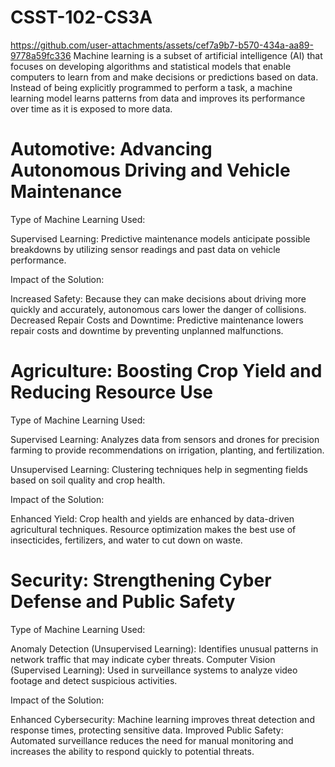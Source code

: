 # CSST-102-CS3A

https://github.com/user-attachments/assets/cef7a9b7-b570-434a-aa89-9778a59fc336
Machine learning is a subset of artificial intelligence (AI) that focuses on developing algorithms and statistical models that enable computers to learn from and make decisions or predictions based on data. Instead of being explicitly programmed to perform a task, a machine learning model learns patterns from data and improves its performance over time as it is exposed to more data.

# Automotive: Advancing Autonomous Driving and Vehicle Maintenance

Type of Machine Learning Used:

Supervised Learning: Predictive maintenance models anticipate possible breakdowns by utilizing sensor readings and past data on vehicle performance.

Impact of the Solution:

Increased Safety: Because they can make decisions about driving more quickly and accurately, autonomous cars lower the danger of collisions.
Decreased Repair Costs and Downtime: Predictive maintenance lowers repair costs and downtime by preventing unplanned malfunctions.

# Agriculture: Boosting Crop Yield and Reducing Resource Use

Type of Machine Learning Used:

Supervised Learning: Analyzes data from sensors and drones for precision farming to provide recommendations on irrigation, planting, and fertilization.

Unsupervised Learning: Clustering techniques help in segmenting fields based on soil quality and crop health.

Impact of the Solution:

Enhanced Yield: Crop health and yields are enhanced by data-driven agricultural techniques.
Resource optimization makes the best use of insecticides, fertilizers, and water to cut down on waste.

 # Security: Strengthening Cyber Defense and Public Safety

 Type of Machine Learning Used:
 
Anomaly Detection (Unsupervised Learning): Identifies unusual patterns in network traffic that may indicate cyber threats.
Computer Vision (Supervised Learning): Used in surveillance systems to analyze video footage and detect suspicious activities.

Impact of the Solution:

Enhanced Cybersecurity: Machine learning improves threat detection and response times, protecting sensitive data.
Improved Public Safety: Automated surveillance reduces the need for manual monitoring and increases the ability to respond quickly to potential threats.
